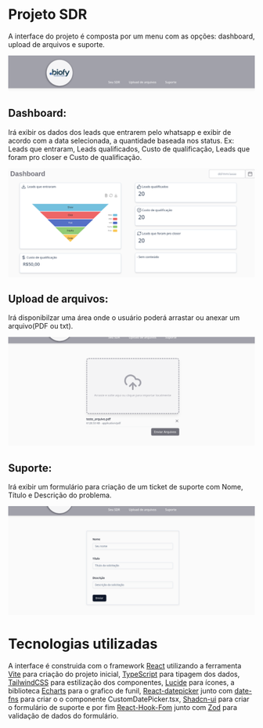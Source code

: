# Projeto SDR

A interface do projeto é composta por um menu com as opções: dashboard, upload de arquivos e suporte.

<img src="1navbar.png" alt="navbar"/>

## Dashboard:
  Irá exibir os dados dos leads que entrarem pelo whatsapp e exibir de acordo com a data selecionada, a quantidade baseada nos status. Ex: Leads que entraram, Leads qualificados, Custo de qualificação, Leads que foram pro closer e Custo de qualificação.

  <img src="2dashboard.png" alt="dashboard"/>


## Upload de arquivos:
  Irá disponibilzar uma área onde o usuário poderá arrastar ou anexar um arquivo(PDF ou txt).

<img src="4upload.png" alt="upload"/>

## Suporte:
  Irá exibir um formulário para criação de um ticket de  suporte com Nome, Título e Descrição do problema.

<img src="3suporte.png" alt="suporte"/>


# Tecnologias utilizadas

  A interface é construida com o framework [React](https://react.dev/) utilizando a ferramenta [Vite](https://vite.dev/) para criação do projeto inicial, [TypeScript](https://www.typescriptlang.org/)  para tipagem dos dados, [TailwindCSS](https://tailwindcss.com/) para estilização dos componentes, [Lucide](https://lucide.dev/guide/packages/lucide-react) para ícones, a biblioteca [Echarts](https://echarts.apache.org/examples/en/editor.html?c=funnel) para o grafico de funil, [React-datepicker](https://reactdatepicker.com/) junto com [date-fns](https://date-fns.org/) para criar o o componente CustomDatePicker.tsx, [Shadcn-ui](https://ui.shadcn.com/docs) para criar o formulário de suporte e por fim [React-Hook-Fom](https://ui.shadcn.com/docs/components/form) junto com [Zod](https://zod.dev/) para validação de dados do formulário.





